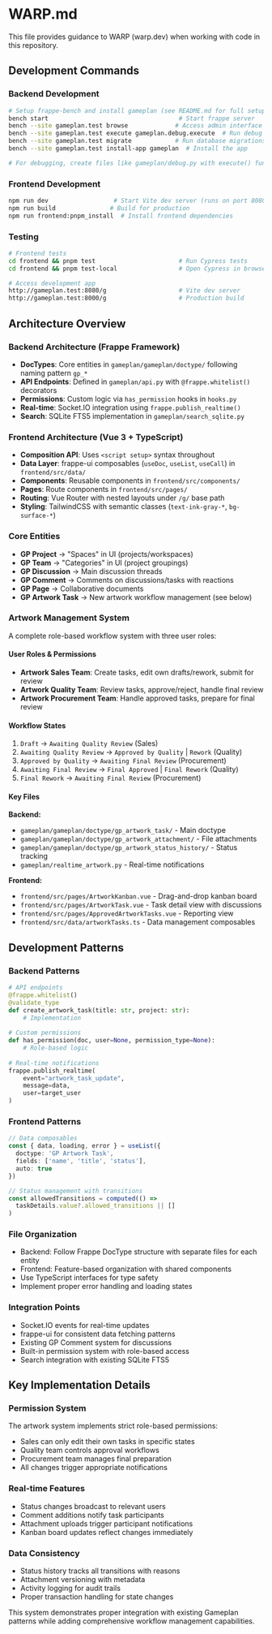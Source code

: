 # WARP.md

This file provides guidance to WARP (warp.dev) when working with code in this repository.

## Development Commands

### Backend Development
```bash
# Setup frappe-bench and install gameplan (see README.md for full setup)
bench start                                    # Start frappe server
bench --site gameplan.test browse             # Access admin interface
bench --site gameplan.test execute gameplan.debug.execute  # Run debug scripts
bench --site gameplan.test migrate            # Run database migrations
bench --site gameplan.test install-app gameplan  # Install the app

# For debugging, create files like gameplan/debug.py with execute() function
```

### Frontend Development
```bash
npm run dev                  # Start Vite dev server (runs on port 8080)
npm run build               # Build for production
npm run frontend:pnpm_install  # Install frontend dependencies
```

### Testing
```bash
# Frontend tests
cd frontend && pnpm test                       # Run Cypress tests
cd frontend && pnpm test-local                 # Open Cypress in browser

# Access development app
http://gameplan.test:8080/g                    # Vite dev server
http://gameplan.test:8000/g                    # Production build
```

## Architecture Overview

### Backend Architecture (Frappe Framework)
- **DocTypes**: Core entities in `gameplan/gameplan/doctype/` following naming pattern `gp_*`
- **API Endpoints**: Defined in `gameplan/api.py` with `@frappe.whitelist()` decorators
- **Permissions**: Custom logic via `has_permission` hooks in `hooks.py`
- **Real-time**: Socket.IO integration using `frappe.publish_realtime()`
- **Search**: SQLite FTS5 implementation in `gameplan/search_sqlite.py`

### Frontend Architecture (Vue 3 + TypeScript)
- **Composition API**: Uses `<script setup>` syntax throughout
- **Data Layer**: frappe-ui composables (`useDoc`, `useList`, `useCall`) in `frontend/src/data/`
- **Components**: Reusable components in `frontend/src/components/`
- **Pages**: Route components in `frontend/src/pages/`
- **Routing**: Vue Router with nested layouts under `/g/` base path
- **Styling**: TailwindCSS with semantic classes (`text-ink-gray-*`, `bg-surface-*`)

### Core Entities
- **GP Project** → "Spaces" in UI (projects/workspaces)
- **GP Team** → "Categories" in UI (project groupings)
- **GP Discussion** → Main discussion threads
- **GP Comment** → Comments on discussions/tasks with reactions
- **GP Page** → Collaborative documents
- **GP Artwork Task** → New artwork workflow management (see below)

### Artwork Management System
A complete role-based workflow system with three user roles:

#### User Roles & Permissions
- **Artwork Sales Team**: Create tasks, edit own drafts/rework, submit for review
- **Artwork Quality Team**: Review tasks, approve/reject, handle final review
- **Artwork Procurement Team**: Handle approved tasks, prepare for final review

#### Workflow States
1. `Draft` → `Awaiting Quality Review` (Sales)
2. `Awaiting Quality Review` → `Approved by Quality` | `Rework` (Quality)
3. `Approved by Quality` → `Awaiting Final Review` (Procurement)
4. `Awaiting Final Review` → `Final Approved` | `Final Rework` (Quality)
5. `Final Rework` → `Awaiting Final Review` (Procurement)

#### Key Files
**Backend:**
- `gameplan/gameplan/doctype/gp_artwork_task/` - Main doctype
- `gameplan/gameplan/doctype/gp_artwork_attachment/` - File attachments
- `gameplan/gameplan/doctype/gp_artwork_status_history/` - Status tracking
- `gameplan/realtime_artwork.py` - Real-time notifications

**Frontend:**
- `frontend/src/pages/ArtworkKanban.vue` - Drag-and-drop kanban board
- `frontend/src/pages/ArtworkTask.vue` - Task detail view with discussions
- `frontend/src/pages/ApprovedArtworkTasks.vue` - Reporting view
- `frontend/src/data/artworkTasks.ts` - Data management composables

## Development Patterns

### Backend Patterns
```python
# API endpoints
@frappe.whitelist()
@validate_type
def create_artwork_task(title: str, project: str):
    # Implementation
    
# Custom permissions
def has_permission(doc, user=None, permission_type=None):
    # Role-based logic
    
# Real-time notifications
frappe.publish_realtime(
    event="artwork_task_update",
    message=data,
    user=target_user
)
```

### Frontend Patterns
```typescript
// Data composables
const { data, loading, error } = useList({
  doctype: 'GP Artwork Task',
  fields: ['name', 'title', 'status'],
  auto: true
})

// Status management with transitions
const allowedTransitions = computed(() => 
  taskDetails.value?.allowed_transitions || []
)
```

### File Organization
- Backend: Follow Frappe DocType structure with separate files for each entity
- Frontend: Feature-based organization with shared components
- Use TypeScript interfaces for type safety
- Implement proper error handling and loading states

### Integration Points
- Socket.IO events for real-time updates
- frappe-ui for consistent data fetching patterns
- Existing GP Comment system for discussions
- Built-in permission system with role-based access
- Search integration with existing SQLite FTS5

## Key Implementation Details

### Permission System
The artwork system implements strict role-based permissions:
- Sales can only edit their own tasks in specific states
- Quality team controls approval workflows
- Procurement team manages final preparation
- All changes trigger appropriate notifications

### Real-time Features
- Status changes broadcast to relevant users
- Comment additions notify task participants  
- Attachment uploads trigger participant notifications
- Kanban board updates reflect changes immediately

### Data Consistency
- Status history tracks all transitions with reasons
- Attachment versioning with metadata
- Activity logging for audit trails
- Proper transaction handling for state changes

This system demonstrates proper integration with existing Gameplan patterns while adding comprehensive workflow management capabilities.
